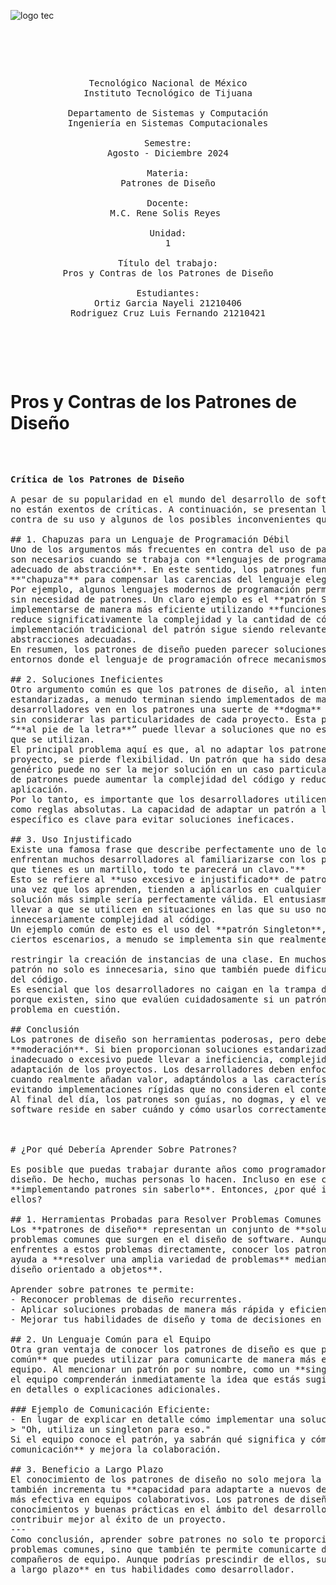 ![logo tec](https://github.com/user-attachments/assets/0b5a18fc-0968-45d2-a1cd-914a75adfa59)


<pre>

	<p align=center>

Tecnológico Nacional de México
Instituto Tecnológico de Tijuana

Departamento de Sistemas y Computación
Ingeniería en Sistemas Computacionales

Semestre:
Agosto - Diciembre 2024

Materia:
Patrones de Diseño

Docente:
M.C. Rene Solis Reyes 

Unidad:
1

Título del trabajo:
Pros y Contras de los Patrones de Diseño

Estudiantes:
Ortiz Garcia Nayeli 21210406
Rodriguez Cruz Luis Fernando 21210421

	</p>

</pre>



		
<h1>Pros y Contras de los Patrones de Diseño</h1>
		
			
<pre>
	
<p align=left>
<b>Crítica de los Patrones de Diseño</b>
	
A pesar de su popularidad en el mundo del desarrollo de software, los **patrones de diseño**
no están exentos de críticas. A continuación, se presentan los argumentos más comunes en
contra de su uso y algunos de los posibles inconvenientes que los acompañan.
  
## 1. Chapuzas para un Lenguaje de Programación Débil
Uno de los argumentos más frecuentes en contra del uso de patrones de diseño es que estos
son necesarios cuando se trabaja con **lenguajes de programación que no tienen un nivel
adecuado de abstracción**. En este sentido, los patrones funcionan como una especie de
**"chapuza"** para compensar las carencias del lenguaje elegido.
Por ejemplo, algunos lenguajes modernos de programación permiten soluciones más elegantes
sin necesidad de patrones. Un claro ejemplo es el **patrón Strategy**, que puede
implementarse de manera más eficiente utilizando **funciones anónimas** o **lambdas**. Esto
reduce significativamente la complejidad y la cantidad de código, lo que pone en cuestión si la
implementación tradicional del patrón sigue siendo relevante en lenguajes que ya ofrecen
abstracciones adecuadas.
En resumen, los patrones de diseño pueden parecer soluciones forzadas o innecesarias en
entornos donde el lenguaje de programación ofrece mecanismos más potentes.
  
## 2. Soluciones Ineficientes
Otro argumento común es que los patrones de diseño, al intentar ofrecer soluciones
estandarizadas, a menudo terminan siendo implementados de manera **ineficiente**. Muchos
desarrolladores ven en los patrones una suerte de **dogma** que debe seguirse estrictamente,
sin considerar las particularidades de cada proyecto. Esta práctica de implementar los patrones
“**al pie de la letra**” puede llevar a soluciones que no estén optimizadas para el contexto en el
que se utilizan.
El principal problema aquí es que, al no adaptar los patrones a las necesidades específicas del
proyecto, se pierde flexibilidad. Un patrón que ha sido desarrollado para resolver un problema
genérico puede no ser la mejor solución en un caso particular. En estos casos, el uso ineficiente
de patrones puede aumentar la complejidad del código y reducir el rendimiento general de la
aplicación.
Por lo tanto, es importante que los desarrolladores utilicen los patrones como **guías** y no
como reglas absolutas. La capacidad de adaptar un patrón a las necesidades de un proyecto
específico es clave para evitar soluciones ineficaces.
  
## 3. Uso Injustificado
Existe una famosa frase que describe perfectamente uno de los mayores problemas al que se
enfrentan muchos desarrolladores al familiarizarse con los patrones de diseño: **"Si lo único
que tienes es un martillo, todo te parecerá un clavo."**
Esto se refiere al **uso excesivo e injustificado** de patrones por parte de desarrolladores que,
una vez que los aprenden, tienden a aplicarlos en cualquier situación, incluso cuando una
solución más simple sería perfectamente válida. El entusiasmo por aplicar los patrones puede
llevar a que se utilicen en situaciones en las que su uso no está justificado, agregando
innecesariamente complejidad al código.
Un ejemplo común de esto es el uso del **patrón Singleton**, que, aunque puede ser útil en
ciertos escenarios, a menudo se implementa sin que realmente exista una necesidad de

restringir la creación de instancias de una clase. En muchos casos, la implementación de este
patrón no solo es innecesaria, sino que también puede dificultar el mantenimiento y las pruebas
del código.
Es esencial que los desarrolladores no caigan en la trampa de usar patrones simplemente
porque existen, sino que evalúen cuidadosamente si un patrón es la mejor solución para el
problema en cuestión.
  
## Conclusión
Los patrones de diseño son herramientas poderosas, pero deben ser utilizados con **criterio** y
**moderación**. Si bien proporcionan soluciones estandarizadas a problemas comunes, su uso
inadecuado o excesivo puede llevar a ineficiencia, complejidad innecesaria y dificultades en la
adaptación de los proyectos. Los desarrolladores deben enfocarse en utilizar los patrones
cuando realmente añadan valor, adaptándolos a las características específicas del proyecto y
evitando implementaciones rígidas que no consideren el contexto particular.
Al final del día, los patrones son guías, no dogmas, y el verdadero arte del desarrollo de
software reside en saber cuándo y cómo usarlos correctamente.

	

# ¿Por qué Debería Aprender Sobre Patrones?
	
Es posible que puedas trabajar durante años como programador sin conocer un solo patrón de
diseño. De hecho, muchas personas lo hacen. Incluso en ese caso, podrías estar
**implementando patrones sin saberlo**. Entonces, ¿por qué invertir tiempo en aprender sobre
ellos?
  
## 1. Herramientas Probadas para Resolver Problemas Comunes
Los **patrones de diseño** representan un conjunto de **soluciones comprobadas** para
problemas comunes que surgen en el diseño de software. Aunque es posible que nunca te
enfrentes a estos problemas directamente, conocer los patrones sigue siendo útil porque te
ayuda a **resolver una amplia variedad de problemas** mediante el uso de **principios del
diseño orientado a objetos**.
  
Aprender sobre patrones te permite:
- Reconocer problemas de diseño recurrentes.
- Aplicar soluciones probadas de manera más rápida y eficiente.
- Mejorar tus habilidades de diseño y toma de decisiones en la arquitectura de software.
  
## 2. Un Lenguaje Común para el Equipo
Otra gran ventaja de conocer los patrones de diseño es que proporcionan un **lenguaje
común** que puedes utilizar para comunicarte de manera más eficiente con tus compañeros de
equipo. Al mencionar un patrón por su nombre, como un **singleton** o un **factory**, todos en
el equipo comprenderán inmediatamente la idea que estás sugiriendo sin necesidad de entrar
en detalles o explicaciones adicionales.
  
### Ejemplo de Comunicación Eficiente:
- En lugar de explicar en detalle cómo implementar una solución, podrías simplemente decir:
> "Oh, utiliza un singleton para eso."
Si el equipo conoce el patrón, ya sabrán qué significa y cómo aplicarlo, lo que **agiliza la
comunicación** y mejora la colaboración.
  
## 3. Beneficio a Largo Plazo
El conocimiento de los patrones de diseño no solo mejora la calidad de tu código, sino que
también incrementa tu **capacidad para adaptarte a nuevos desafíos** y trabajar de manera
más efectiva en equipos colaborativos. Los patrones de diseño son una forma de compartir
conocimientos y buenas prácticas en el ámbito del desarrollo de software, lo que te permite
contribuir mejor al éxito de un proyecto.
---
Como conclusión, aprender sobre patrones no solo te proporciona herramientas para resolver
problemas comunes, sino que también te permite comunicarte de manera más eficiente con tus
compañeros de equipo. Aunque podrías prescindir de ellos, su conocimiento es una **inversión
a largo plazo** en tus habilidades como desarrollador.
